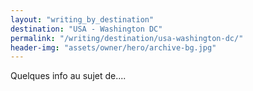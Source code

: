 ```yaml
---
layout: "writing_by_destination"
destination: "USA - Washington DC"
permalink: "/writing/destination/usa-washington-dc/"
header-img: "assets/owner/hero/archive-bg.jpg"
---
```


Quelques info au sujet de....